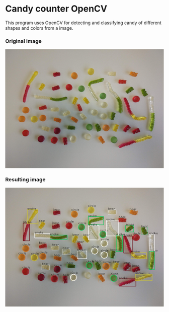 # Candy counter OpenCV
This program uses OpenCV for detecting and classifying candy of different shapes and colors from a image.

### Original image

<p align="center">
  <img src="results/Test_image.png">
</p>

### Resulting image
<p align="center">
  <img src="results/Test_image_result.png">
</p>


